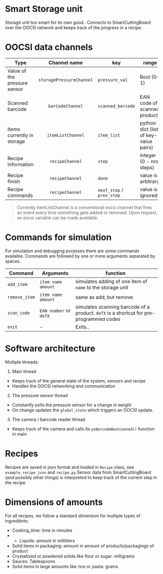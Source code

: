 # Smart Storage unit

Storage unit too smart for its own good..
Connects to SmartCuttingBoard over the OOCSI network and keeps track of the progress in a recipe.

# OOCSI data channels

| Type	 | Channel name	 | key | range |
| --- 	 | :---: 		 | --- | --- |
| Value of the pressure sensor | `storagePressureChannel` | `pressure_val` | Bool (0-1) |
| Scanned barcode | `barCodeChannel` | `scanned_barcode` | EAN code of scanned products |
| Items currently in storage | `itemListChannel` | `item_list` | python dict (list of key-value pairs) |
| Recipe information | `recipeChannel` | `step` | integer (0 - nrof steps) |
| Recipe finish | `recipeChannel` | `done` | value is arbitrary |
| Recipe commands 	| `recipeChannel` | `next_step` / `prev_step` | value is ignored |	

> Currently itemListChannel is a conventional oocsi channel that fires an event every time something gets added or removed. Upon request, an oocsi variable can be made available.

# Commands for simulation

For simulation and debugging purposes there are some commands available. Commands are followed by one or more arguments separated by spaces.

| Command | Arguments | function | 
| --- | --- | --- |
| `add_item` | `item name` `amount` | simulates adding of one item of `name` to the storage unit |
| `remove_item` | `item name` `amount` | same as add, but remove |
| `scan_code` | `EAN number` or `defX` | simulates scanning barcode of a product. `defX` is a shortcut for pre-programmed codes |
| `exit` | - | Exits..

# Software architecture

Multiple threads:

1. Main thread
  * Keeps track of the general state of the system, sensors and recipe
  * Handles the OOCSI networking and communication
2. The pressure sensor thread
  * Constantly polls the pressure sensor for a change in weight
  * On change updates the `global_state` which triggers an OOCSI update.
3. The camera / barcode reader thread
  * Keeps track of the camera and calls its `yoBarcodeWasScanned()` function in main

# Recipes

Recipes are saved in json format and loaded in `Recipe` class, see `example_recipe.json` and `recipe.py`.Sensor data from SmartCuttingBoard (and possibly other things) is interpreted to keep track of the current step in the recipe.

# Dimensions of amounts

For all recipes, we follow a standard dimension for multiple types of ingrediënts:

* Cooking_time: time in minutes
* * Liquids: amount in milliliters
* Solid items in packaging: amount in amount of products/packagings of product
* Crystallized or powdered solids like flour or sugar: milligrams
* Sauces: Tablespoons
* Solid items in large amounts like rice or pasta: grams

